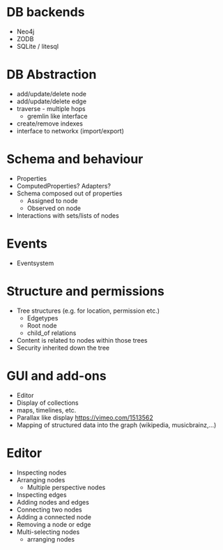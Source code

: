 DB backends
===========
* Neo4j
* ZODB
* SQLite / litesql

DB Abstraction
==============
* add/update/delete node
* add/update/delete edge
* traverse - multiple hops
    * gremlin like interface
* create/remove indexes
* interface to networkx (import/export)


Schema and behaviour
====================
* Properties
* ComputedProperties? Adapters?
* Schema composed out of properties
  * Assigned to node
  * Observed on node
* Interactions with sets/lists of nodes

Events
======
* Eventsystem

Structure and permissions
=========================
* Tree structures (e.g. for location, permission etc.)
  * Edgetypes
  * Root node
  * child_of relations
* Content is related to nodes within those trees
* Security inherited down the tree

GUI and add-ons
===============
* Editor
* Display of collections
* maps, timelines, etc.
* Parallax like display <https://vimeo.com/1513562>
* Mapping of structured data into the graph (wikipedia, musicbrainz,...)

Editor
======
* Inspecting nodes
* Arranging nodes
  * Multiple perspective nodes
* Inspecting edges
* Adding nodes and edges
* Connecting two nodes
* Adding a connected node
* Removing a node or edge
* Multi-selecting nodes
  * arranging nodes



